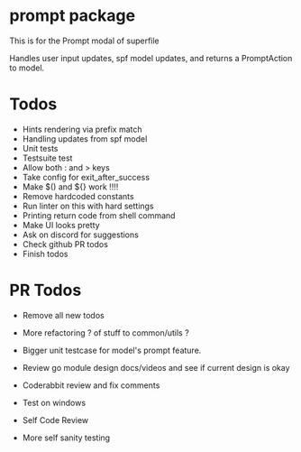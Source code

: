 # prompt package
This is for the Prompt modal of superfile

Handles user input updates, spf model updates, and returns a PromptAction to model. 

# Todos
- Hints rendering via prefix match
- Handling updates from spf model
- Unit tests
- Testsuite test
- Allow both : and > keys
- Take config for exit_after_success
- Make $() and ${} work !!!!
- Remove hardcoded constants
- Run linter on this with hard settings
- Printing return code from shell command
- Make UI looks pretty
- Ask on discord for suggestions
- Check github PR todos
- Finish todos

# PR Todos
- Remove all new todos
- More refactoring ? of stuff to common/utils ?
- Bigger unit testcase for model's prompt feature.
- Review go module design docs/videos and see if current design is okay

- Coderabbit review and fix comments
- Test on windows
- Self Code Review
- More self sanity testing